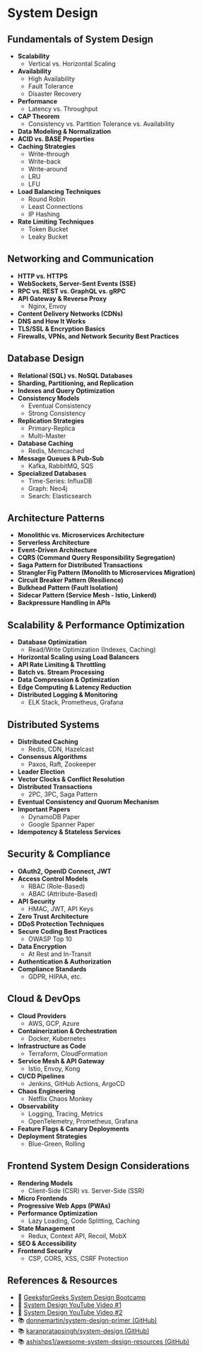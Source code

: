 
# System Design

## Fundamentals of System Design
- **Scalability**
  - Vertical vs. Horizontal Scaling
- **Availability**
  - High Availability
  - Fault Tolerance
  - Disaster Recovery
- **Performance**
  - Latency vs. Throughput
- **CAP Theorem**
  - Consistency vs. Partition Tolerance vs. Availability
- **Data Modeling & Normalization**
- **ACID vs. BASE Properties**
- **Caching Strategies**
  - Write-through
  - Write-back
  - Write-around
  - LRU
  - LFU
- **Load Balancing Techniques**
  - Round Robin
  - Least Connections
  - IP Hashing
- **Rate Limiting Techniques**
  - Token Bucket
  - Leaky Bucket

## Networking and Communication
- **HTTP vs. HTTPS**
- **WebSockets, Server-Sent Events (SSE)**
- **RPC vs. REST vs. GraphQL vs. gRPC**
- **API Gateway & Reverse Proxy**
  - Nginx, Envoy
- **Content Delivery Networks (CDNs)**
- **DNS and How It Works**
- **TLS/SSL & Encryption Basics**
- **Firewalls, VPNs, and Network Security Best Practices**

## Database Design
- **Relational (SQL) vs. NoSQL Databases**
- **Sharding, Partitioning, and Replication**
- **Indexes and Query Optimization**
- **Consistency Models**
  - Eventual Consistency
  - Strong Consistency
- **Replication Strategies**
  - Primary-Replica
  - Multi-Master
- **Database Caching**
  - Redis, Memcached
- **Message Queues & Pub-Sub**
  - Kafka, RabbitMQ, SQS
- **Specialized Databases**
  - Time-Series: InfluxDB
  - Graph: Neo4j
  - Search: Elasticsearch

## Architecture Patterns
- **Monolithic vs. Microservices Architecture**
- **Serverless Architecture**
- **Event-Driven Architecture**
- **CQRS (Command Query Responsibility Segregation)**
- **Saga Pattern for Distributed Transactions**
- **Strangler Fig Pattern (Monolith to Microservices Migration)**
- **Circuit Breaker Pattern (Resilience)**
- **Bulkhead Pattern (Fault Isolation)**
- **Sidecar Pattern (Service Mesh - Istio, Linkerd)**
- **Backpressure Handling in APIs**

## Scalability & Performance Optimization
- **Database Optimization**
  - Read/Write Optimization (Indexes, Caching)
- **Horizontal Scaling using Load Balancers**
- **API Rate Limiting & Throttling**
- **Batch vs. Stream Processing**
- **Data Compression & Optimization**
- **Edge Computing & Latency Reduction**
- **Distributed Logging & Monitoring**
  - ELK Stack, Prometheus, Grafana

## Distributed Systems
- **Distributed Caching**
  - Redis, CDN, Hazelcast
- **Consensus Algorithms**
  - Paxos, Raft, Zookeeper
- **Leader Election**
- **Vector Clocks & Conflict Resolution**
- **Distributed Transactions**
  - 2PC, 3PC, Saga Pattern
- **Eventual Consistency and Quorum Mechanism**
- **Important Papers**
  - DynamoDB Paper
  - Google Spanner Paper
- **Idempotency & Stateless Services**

## Security & Compliance
- **OAuth2, OpenID Connect, JWT**
- **Access Control Models**
  - RBAC (Role-Based)
  - ABAC (Attribute-Based)
- **API Security**
  - HMAC, JWT, API Keys
- **Zero Trust Architecture**
- **DDoS Protection Techniques**
- **Secure Coding Best Practices**
  - OWASP Top 10
- **Data Encryption**
  - At Rest and In-Transit
- **Authentication & Authorization**
- **Compliance Standards**
  - GDPR, HIPAA, etc.

## Cloud & DevOps
- **Cloud Providers**
  - AWS, GCP, Azure
- **Containerization & Orchestration**
  - Docker, Kubernetes
- **Infrastructure as Code**
  - Terraform, CloudFormation
- **Service Mesh & API Gateway**
  - Istio, Envoy, Kong
- **CI/CD Pipelines**
  - Jenkins, GitHub Actions, ArgoCD
- **Chaos Engineering**
  - Netflix Chaos Monkey
- **Observability**
  - Logging, Tracing, Metrics
  - OpenTelemetry, Prometheus, Grafana
- **Feature Flags & Canary Deployments**
- **Deployment Strategies**
  - Blue-Green, Rolling

## Frontend System Design Considerations
- **Rendering Models**
  - Client-Side (CSR) vs. Server-Side (SSR)
- **Micro Frontends**
- **Progressive Web Apps (PWAs)**
- **Performance Optimization**
  - Lazy Loading, Code Splitting, Caching
- **State Management**
  - Redux, Context API, Recoil, MobX
- **SEO & Accessibility**
- **Frontend Security**
  - CSP, CORS, XSS, CSRF Protection

## References & Resources
- 📘 [GeeksforGeeks System Design Bootcamp](https://www.geeksforgeeks.org/system-design-interview-bootcamp-guide/)
- 🎥 [System Design YouTube Video #1](https://www.youtube.com/watch?v=F2FmTdLtb_4)
- 🎥 [System Design YouTube Video #2](https://www.youtube.com/watch?v=m8Icp_Cid5o)
- 📚 [donnemartin/system-design-primer (GitHub)](https://github.com/donnemartin/system-design-primer)
- 📚 [karanpratapsingh/system-design (GitHub)](https://github.com/karanpratapsingh/system-design)
- 📚 [ashishps1/awesome-system-design-resources (GitHub)](https://github.com/ashishps1/awesome-system-design-resources)
